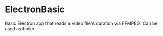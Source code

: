 # ElectronBasic
Basic Electron app that reads a video file's duration via FFMPEG. Can be used as boiler.  

